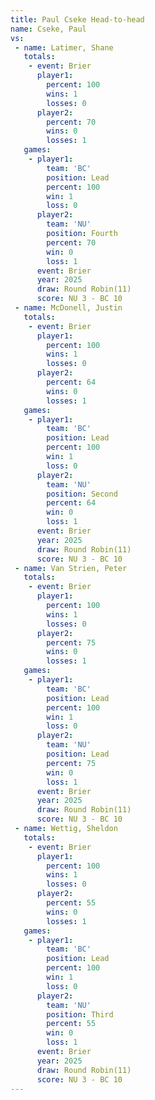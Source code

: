 ```yaml
---
title: Paul Cseke Head-to-head
name: Cseke, Paul
vs:
 - name: Latimer, Shane
   totals:
    - event: Brier
      player1:
        percent: 100
        wins: 1
        losses: 0
      player2:
        percent: 70
        wins: 0
        losses: 1
   games:
    - player1:
        team: 'BC'
        position: Lead
        percent: 100
        win: 1
        loss: 0
      player2:
        team: 'NU'
        position: Fourth
        percent: 70
        win: 0
        loss: 1
      event: Brier
      year: 2025
      draw: Round Robin(11)
      score: NU 3 - BC 10
 - name: McDonell, Justin
   totals:
    - event: Brier
      player1:
        percent: 100
        wins: 1
        losses: 0
      player2:
        percent: 64
        wins: 0
        losses: 1
   games:
    - player1:
        team: 'BC'
        position: Lead
        percent: 100
        win: 1
        loss: 0
      player2:
        team: 'NU'
        position: Second
        percent: 64
        win: 0
        loss: 1
      event: Brier
      year: 2025
      draw: Round Robin(11)
      score: NU 3 - BC 10
 - name: Van Strien, Peter
   totals:
    - event: Brier
      player1:
        percent: 100
        wins: 1
        losses: 0
      player2:
        percent: 75
        wins: 0
        losses: 1
   games:
    - player1:
        team: 'BC'
        position: Lead
        percent: 100
        win: 1
        loss: 0
      player2:
        team: 'NU'
        position: Lead
        percent: 75
        win: 0
        loss: 1
      event: Brier
      year: 2025
      draw: Round Robin(11)
      score: NU 3 - BC 10
 - name: Wettig, Sheldon
   totals:
    - event: Brier
      player1:
        percent: 100
        wins: 1
        losses: 0
      player2:
        percent: 55
        wins: 0
        losses: 1
   games:
    - player1:
        team: 'BC'
        position: Lead
        percent: 100
        win: 1
        loss: 0
      player2:
        team: 'NU'
        position: Third
        percent: 55
        win: 0
        loss: 1
      event: Brier
      year: 2025
      draw: Round Robin(11)
      score: NU 3 - BC 10
---
```

